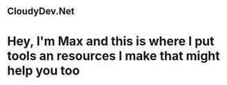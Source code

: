 ## CloudyDev.Net
# Hey, I'm Max and this is where I put tools an resources I make that might help you too
